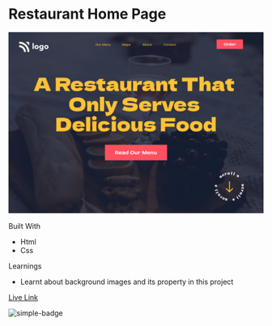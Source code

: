 # Restaurant Home Page

![Image](./2.png)

Built With
- Html
- Css

Learnings
- Learnt about background images and its property in this project

[Live Link](https://sushan-restaurant-page.netlify.app/)

![simple-badge](https://img.shields.io/badge/HTML-CSS-green)
